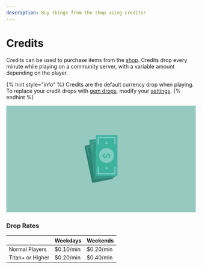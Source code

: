 ```yaml
---
description: Buy things from the shop using credits!
---
```


# Credits

Credits can be used to purchase items from the [shop](../shop/). Credits drop every minute while playing on a community server, with a variable amount depending on the player.

{% hint style="info" %}
Credits are the default currency drop when playing. To replace your credit drops with [gem drops](gems/), modify your [settings](https://titan.tf/settings).
{% endhint %}

![](../../.gitbook/assets/cash.png)

### Drop Rates

|  | Weekdays | Weekends |
| :--- | :--- | :--- |
| Normal Players | $0.10/min | $0.20/min |
| Titan+ or Higher | $0.20/min | $0.40/min |

